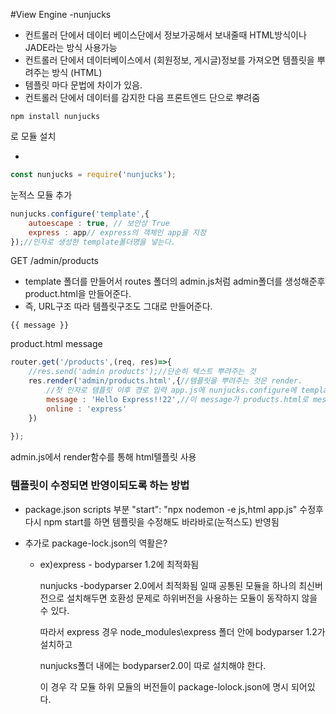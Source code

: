 #View Engine -nunjucks

- 컨트롤러 단에서 데이터 베이스단에서 정보가공해서 보내줄때 HTML방식이나 JADE라는 방식 사용가능
- 컨트롤러 단에서 데이터베이스에서 (회원정보, 게시글)정보를 가져오면 템플릿을 뿌려주는 방식 (HTML)
- 템플릿 마다 문법에 차이가 있음.
- 컨트롤러 단에서 데이터를 감지한 다음 프론트엔드 단으로 뿌려줌

```
npm install nunjucks 
```

로 모듈 설치

- 

```javascript
const nunjucks = require('nunjucks');
```

눈적스 모듈 추가

```javascript
nunjucks.configure('template',{
    autoescape : true, // 보안상 True 
    express : app// express의 객체인 app을 지정
});//인자로 생성한 template폴더명을 넣는다.
```

GET /admin/products

- template 폴더를 만들어서 routes 폴더의 admin.js처럼 admin폴더를 생성해준후 product.html을 만들어준다.
- 즉, URL구조 따라 템플릿구조도 그대로 만들어준다.
```
{{ message }} 
```
product.html message

```javascript
router.get('/products',(req, res)=>{
    //res.send('admin products');//단순히 텍스트 뿌려주는 것
    res.render('admin/products.html',{//템플릿을 뿌려주는 것은 render.
        //첫 인자로 템플릿 이후 경로 입력 app.js에 nunjucks.configure에 template인자 입력되어 있으므로...
        message : 'Hello Express!!22',//이 message가 products.html로 message로 뿌려짐
        online : 'express'
    })  
    
});
```

admin.js에서 render함수를 통해 html텔플릿 사용

### 템플릿이 수정되면 반영이되도록 하는 방법

- package.json scripts 부분 
  "start": "npx nodemon -e js,html app.js"
 수정후 다시 npm start를 하면 템플릿을 수정해도 바라바로(눈적스도) 반영됨

+ 추가로 package-lock.json의 역활은?
  - ex)express - bodyparser 1.2에 최적화됨

       nunjucks -bodyparser 2.0에서 최적화됨
       일때 공통된 모듈을 하나의 최신버전으로 설치해두면 호환성 문제로 하위버전을 사용하는 모듈이 동작하지 않을수 있다.
       
       따라서 express 경우 node_modules\express 폴더 안에 bodyparser 1.2가 설치하고

       nunjucks폴더 내에는 bodyparser2.0이 따로 설치해야 한다.

       이 경우 각 모듈 하위 모듈의 버전들이 package-lolock.json에 명시 되어있다.
